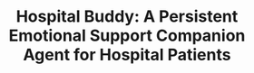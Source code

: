 ---
name: "Hospital Buddy A Persistent Emotional Support"
title: "Hospital Buddy: A Persistent Emotional Support Companion Agent for Hospital Patients"
project: null
event: "Intelligent Virtual Agents conference (IVA)"
authors:
- name: "Bickmore, T."
- name: "Bukhari, L."
- name: "Vardoulakis, L."
- name: "Paasche-Orlow, M."
- name: "Shanahan, C."
year: 2012
resources:
- name: "IVA12 hbuddy"
  src: "IVA12.hbuddy.pdf"
external_url: null
draft: false 
headless: true
---